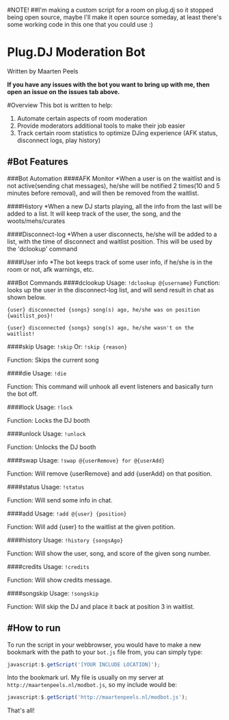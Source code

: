 #NOTE!
##I'm making a custom script for a room on plug.dj so it stopped being open source, maybe I'll make it open source someday, at least there's some working code in this one that you could use :)

Plug.DJ Moderation Bot
==========================
Written by Maarten Peels


**If you have any issues with the bot you want to bring up with me, then open an issue on the issues tab above.**

#Overview
This bot is written to help:

1. Automate certain aspects of room moderation
2. Provide moderators additional tools to make their job easier
3. Track certain room statistics to optimize DJing experience (AFK status, disconnect logs, play history)

#Bot Features
--------------

###Bot Automation
####AFK Monitor
*When a user is on the waitlist and is not active(sending chat messages), he/she will be notified 2 times(10 and 5 minutes before removal), and will then be removed from the waitlist.

####History
*When a new DJ starts playing, all the info from the last will be added to a list. It will keep track of the user, the song, and the woots/mehs/curates

####Disconnect-log
*When a user disconnects, he/she will be added to a list, with the time of disconnect and waitlist position. This will be used by the 'dclookup' command

####User info
*The bot keeps track of some user info, if he/she is in the room or not, afk warnings, etc.

###Bot Commands
####dclookup
Usage: ```!dclookup @{username}```
Function: looks up the user in the disconnect-log list, and will send result in chat as shown below.

```{user} disconnected {songs} song(s) ago, he/she was on position {waitlist_pos}!```

```{user} disconnected {songs} song(s) ago, he/she wasn't on the waitlist!```

####skip
Usage: ```!skip``` 
Or: ```!skip {reason}```

Function: Skips the current song

####die
Usage: ```!die```

Function: This command will unhook all event listeners and basically turn the bot off.

####lock
Usage: ```!lock```

Function: Locks the DJ booth
 
####unlock
Usage: ```!unlock```

Function: Unlocks the DJ booth
 
####swap
Usage: ```!swap @{userRemove} for @{userAdd}```

Function: Will remove {userRemove} and add {userAdd} on that position.
 
####status
Usage: ```!status```

Function: Will send some info in chat.

####add
Usage: ```!add @{user} {position}```

Function: Will add {user} to the waitlist at the given potition.
 
####history
Usage: ```!history {songsAgo}```

Function: Will show the user, song, and score of the given song number.

####credits
Usage: ```!credits```

Function: Will show credits message.

####songskip
Usage: ```!songskip```

Function: Will skip the DJ and place it back at position 3 in waitlist.
 
 
#How to run
------------------------------
To run the script in your webbrowser, you would have to make a new bookmark with the path to your `bot.js` file from, you can simply type:

```Javascript
javascript:$.getScript('[YOUR INCLUDE LOCATION]');
```

Into the bookmark url.  My file is usually on my server at `http://maartenpeels.nl/modbot.js`, so my include would be:

```Javascript
javascript:$.getScript('http://maartenpeels.nl/modbot.js');
```

That's all!
